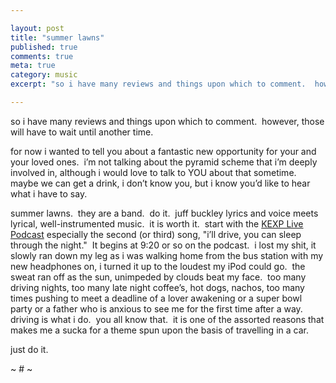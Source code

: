 ```yaml
---

layout: post
title: "summer lawns"
published: true
comments: true
meta: true
category: music
excerpt: "so i have many reviews and things upon which to comment.  however, those will have to wait until another time. "

---
```


so i have many reviews and things upon which to comment.  however, those will have to wait until another time.  

for now i wanted to tell you about a fantastic new opportunity for your and your loved ones.  i’m not talking about the pyramid scheme that i’m deeply involved in, although i would love to talk to YOU about that sometime.  maybe we can get a drink, i don’t know you, but i know you’d like to hear what i have to say.

summer lawns.  they are a band.  do it.  juff buckley lyrics and voice meets lyrical, well-instrumented music.  it is worth it.  start with the [KEXP Live Podcast][1] especially the second (or third) song, "i’ll drive, you can sleep through the night."  It begins at 9:20 or so on the podcast.  i lost my shit, it slowly ran down my leg as i was walking home from the bus station with my new headphones on, i turned it up to the loudest my iPod could go.  the sweat ran off as the sun, unimpeded by clouds beat my face.  too many driving nights, too many late night coffee’s, hot dogs, nachos, too many times pushing to meet a deadline of a lover awakening or a super bowl party or a father who is anxious to see me for the first time after a way.  driving is what i do.  you all know that.  it is one of the assorted reasons that makes me a sucka for a theme spun upon the basis of travelling in a car.  

 [1]: http://www.kexp.org/podcasting/podcasting.asp#instudio

just do it.  

~ # ~